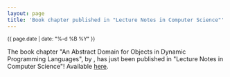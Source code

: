 ```yaml
---
layout: page
title: 'Book chapter published in "Lecture Notes in Computer Science"'
---
```


<small>{{ page.date | date: "%-d %B %Y" }}</small>

The book chapter "An Abstract Domain for Objects in Dynamic Programming Languages", by , has just been published in "Lecture Notes in Computer Science"! Available [here](https://doi.org/10.1007/978-3-030-54997-8_9).
